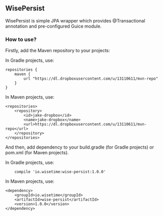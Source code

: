 ## WisePersist

WisePersist is simple JPA wrapper which provides @Transactional annotation and pre-configured Guice
module.


### How to use?

Firstly, add the Maven repository to your projects:

In Gradle projects, use:

```
repositories {
    maven {
        url "https://dl.dropboxusercontent.com/u/13110611/mvn-repo"
    }
}
```

In Maven projects, use:

```
<repositories>
    <repository>
        <id>jake-dropbox</id>
        <name>jake-dropbox</name>
        <url>https://dl.dropboxusercontent.com/u/13110611/mvn-repo</url>
    </repository>
</repositories>
```

And then, add dependency to your build.gradle (for Gradle projects) or pom.xml (for Maven
projects).

In Gradle projects, use:

```
    compile 'io.wisetime:wise-persist:1.0.0'
```

In Maven projects, use:

```
<dependency>
    <groupId>io.wisetime</groupId>
    <artifactId>wise-persist</artifactId>
    <version>1.0.0</version>
</dependency>
```
